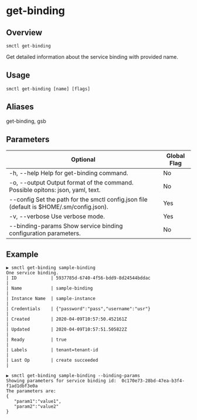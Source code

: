 # get-binding

## Overview

`smctl get-binding`

Get detailed information about the service binding with provided name.

## Usage

`smctl get-binding [name] [flags]`

## Aliases

get-binding, gsb

## Parameters

|Optional|Global Flag|
|--------|-----------|
| -h, --help  Help for get-binding command.| No |
| -o, --output Output format of the command. Possible opitons: json, yaml, text.| No|
| --config Set the path for the smctl config.json file (default is $HOME/.sm/config.json).|Yes|
| -v, --verbose Use verbose mode.|Yes|
| --binding-params  Show service binding configuration parameters.| No |

## Example

```
▶ smctl get-binding sample-binding
One service binding.
| ID             | 5937785d-6740-4f56-bdd9-8d24544bddac                |
| Name           | sample-binding                                      |
| Instance Name  | sample-instance                                     |
| Credentials    | {"password":"pass","username":"usr"}                |
| Created        | 2020-04-09T10:57:50.452161Z                         |
| Updated        | 2020-04-09T10:57:51.505822Z                         |
| Ready          | true                                                |
| Labels         | tenant=tenant-id                                    |
| Last Op        | create succeeded                                    |
```


```
▶ smctl get-binding sample-binding --binding-params
Showing parameters for service binding id:  0c170e73-28bd-47ea-b3f4-f1ad1dbf3e0a
The parameters are:
{
   "param1":"value1",
   "param2":"value2"
}
```